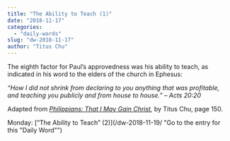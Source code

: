 ```yaml
---
title: "The Ability to Teach (1)"
date: "2018-11-17"
categories: 
  - "daily-words"
slug: "dw-2018-11-17"
author: "Titus Chu"
---
```


The eighth factor for Paul’s approvedness was his ability to teach, as indicated in his word to the elders of the church in Ephesus:

_“How I did not shrink from declaring to you anything that was profitable, and teaching you publicly and from house to house.”_ _– Acts 20:20_

Adapted from _[Philippians: That I May Gain Christ](/book-philippians/ "Go to the listing for this book"),_ by Titus Chu, page 150.

Monday: [“The Ability to Teach” (2)](/dw-2018-11-19/ "Go to the entry for this "Daily Word"")
